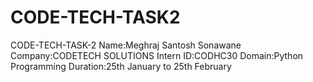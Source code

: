 # CODE-TECH-TASK2
CODE-TECH-TASK-2
Name:Meghraj Santosh Sonawane 
Company:CODETECH SOLUTIONS 
Intern ID:CODHC30
Domain:Python Programming
Duration:25th January to 25th February
